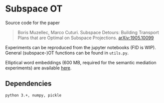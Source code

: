 # Subspace OT

Source code for the paper

> Boris Muzellec, Marco Cuturi. Subspace Detours: Building Transport Plans that are Optimal on Subspace Projections.  	[arXiv:1905.10099](https://arxiv.org/abs/1905.10099)

Experiments can be reproduced from the jupyter notebooks (FID is WIP). General (subspace-)OT functions can be found in `utils.py`.


Elliptical word embeddings (600 MB, required for the semantic mediation experiments) are available [here](https://drive.google.com/file/d/153Mf0WtTBMh8OTtXwbRrLYP25DwGQh_e/view?usp=sharing).


## Dependencies

```
python 3.+, numpy, pickle
```
